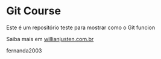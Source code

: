 # Git Course

Este é um repositório teste para mostrar como o Git funcion

Saiba mais em [willianjusten.com.br](https://willianjusten.com.br)

fernanda2003
